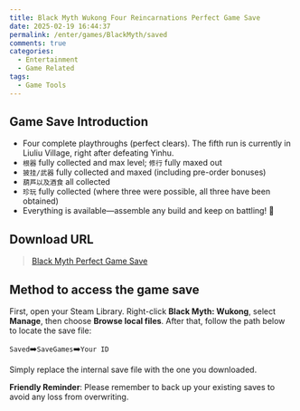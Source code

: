 ```yaml
---
title: Black Myth Wukong Four Reincarnations Perfect Game Save
date: 2025-02-19 16:44:37
permalink: /enter/games/BlackMyth/saved
comments: true
categories:
  - Entertainment
  - Game Related
tags:
  - Game Tools
---
```

## Game Save Introduction
- Four complete playthroughs (perfect clears). The fifth run is currently in Liuliu Village, right after defeating Yinhu.
- `根器` fully collected and max level; `修行` fully maxed out
- `披挂/武器` fully collected and maxed (including pre-order bonuses)
- `葫芦以及酒食` all collected
- `珍玩` fully collected (where three were possible, all three have been obtained)
- Everything is available—assemble any build and keep on battling! 🐒

## Download URL
>[Black Myth Perfect Game Save](https://wwff.lanzouk.com/izE972ocgn8b)

## Method to access the game save
First, open your Steam Library. Right-click **Black Myth: Wukong**, select **Manage**, then choose **Browse local files**. After that, follow the path below to locate the save file:


`Saved`➡️`SaveGames`➡️`Your ID`

Simply replace the internal save file with the one you downloaded.

**Friendly Reminder**: Please remember to back up your existing saves to avoid any loss from overwriting.

